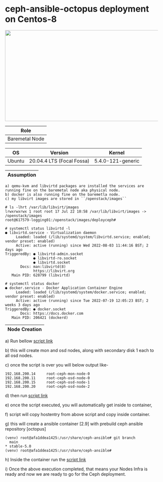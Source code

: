 # ceph-ansible-octopus deployment on Centos-8

<p align="center">
  <img 
    width="600"
    height="300"
    src="https://github.com/NileshChandekar/ceph-ansible-octpus/blob/main/images/octopus.png/600/300"
  >
</p>

|Role|
|----|
|Baremetal Node|


|OS|Version|Kernel|
|----|----|----|
|Ubuntu|20.04.4 LTS (Focal Fossa)|5.4.0-121-generic|


|Assumption|
|----|

```
a) qemu-kvm and libvirtd packages are installed the services are running fine on the baremetal node aka physical node. 
b) docker is also running fine on the baremetla node. 
c) my libvirt images are stored in ``/openstack/images``
```

```
# ls -lhrt /var/lib/libvirt/images
lrwxrwxrwx 1 root root 17 Jul 22 10:58 /var/lib/libvirt/images -> /openstack/images
root@617579-logging01:/openstack/images/deployceph# 
```

```
# systemctl status libvirtd -l 
● libvirtd.service - Virtualization daemon
     Loaded: loaded (/lib/systemd/system/libvirtd.service; enabled; vendor preset: enabled)
     Active: active (running) since Wed 2022-08-03 11:44:16 BST; 2 days ago
TriggeredBy: ● libvirtd-admin.socket
             ● libvirtd-ro.socket
             ● libvirtd.socket
       Docs: man:libvirtd(8)
             https://libvirt.org
   Main PID: 628799 (libvirtd)
```
```
# systemctl status docker
● docker.service - Docker Application Container Engine
     Loaded: loaded (/lib/systemd/system/docker.service; enabled; vendor preset: enabled)
     Active: active (running) since Tue 2022-07-19 12:05:23 BST; 2 weeks 3 days ago
TriggeredBy: ● docker.socket
       Docs: https://docs.docker.com
   Main PID: 206421 (dockerd)
```

|Node Creation|
|----|

a) Run bellow [script link](https://github.com/NileshChandekar/ceph-ansible-octpus/blob/main/scripts/ceph_infra_setup.sh)


b) this will create mon and osd nodes, along with secondary disk 1 each to all osd nodes. 


c) once the script is over you will below output like- 

```
192.168.200.14     root-ceph-mon-node-0
192.168.200.11     root-ceph-osd-node-0
192.168.200.15     root-ceph-osd-node-1
192.168.200.20     root-ceph-osd-node-2
```

d) then run [script link](https://github.com/NileshChandekar/ceph-ansible-octpus/blob/main/scripts/container_create.sh)

e) once the script executed, you will automatically get inside to container, 

f) script will copy hostentry from above script and copy inside container. 

g) this will create a ansible container [2.9] with prebuild ceph ansible repository [octopus]

```
(venv) root@afa1ddea1425:/usr/share/ceph-ansible# git branch
  main
* stable-5.0
(venv) root@afa1ddea1425:/usr/share/ceph-ansible# 
```
h) Inside the container run the [script link](https://github.com/NileshChandekar/ceph-ansible-octpus/blob/main/scripts/inside_container.sh)

i) Once the above execution completed, that means your Nodes Infra is ready and now we are ready to go for the Ceph deployment. 


